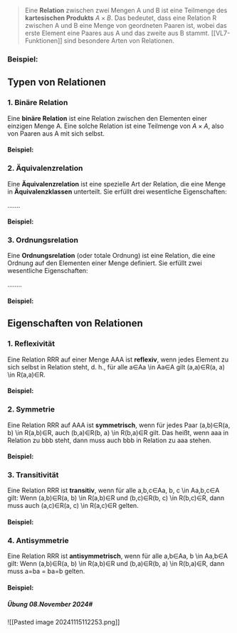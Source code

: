 
>Eine **Relation** zwischen zwei Mengen A und B ist eine Teilmenge des **kartesischen Produkts** $A \times B$. Das bedeutet, dass eine Relation R zwischen A und B eine Menge von geordneten Paaren ist, wobei das erste Element eine Paares aus A und das zweite aus B stammt. [[VL7-Funktionen]] sind besondere Arten von Relationen.

### Beispiel:

## Typen von Relationen

### 1. **Binäre Relation**

Eine **binäre Relation** ist eine Relation zwischen den Elementen einer einzigen Menge A. Eine solche Relation ist eine Teilmenge von $A \times A$, also von Paaren aus A mit sich selbst.

#### Beispiel:

### 2. **Äquivalenzrelation**

Eine **Äquivalenzrelation** ist eine spezielle Art der Relation, die eine Menge in **Äquivalenzklassen** unterteilt. Sie erfüllt drei wesentliche Eigenschaften:

.......
#### Beispiel:


### 3. **Ordnungsrelation**

Eine **Ordnungsrelation** (oder totale Ordnung) ist eine Relation, die eine Ordnung auf den Elementen einer Menge definiert. Sie erfüllt zwei wesentliche Eigenschaften:

........

#### Beispiel:


## Eigenschaften von Relationen

### 1. **Reflexivität**

Eine Relation RRR auf einer Menge AAA ist **reflexiv**, wenn jedes Element zu sich selbst in Relation steht, d. h., für alle a∈Aa \in Aa∈A gilt (a,a)∈R(a, a) \in R(a,a)∈R.

#### Beispiel:


### 2. **Symmetrie**

Eine Relation RRR auf AAA ist **symmetrisch**, wenn für jedes Paar (a,b)∈R(a, b) \in R(a,b)∈R, auch (b,a)∈R(b, a) \in R(b,a)∈R gilt. Das heißt, wenn aaa in Relation zu bbb steht, dann muss auch bbb in Relation zu aaa stehen.

#### Beispiel:


### 3. **Transitivität**

Eine Relation RRR ist **transitiv**, wenn für alle a,b,c∈Aa, b, c \in Aa,b,c∈A gilt: Wenn (a,b)∈R(a, b) \in R(a,b)∈R und (b,c)∈R(b, c) \in R(b,c)∈R, dann muss auch (a,c)∈R(a, c) \in R(a,c)∈R gelten.

#### Beispiel:


### 4. **Antisymmetrie**

Eine Relation RRR ist **antisymmetrisch**, wenn für alle a,b∈Aa, b \in Aa,b∈A gilt: Wenn (a,b)∈R(a, b) \in R(a,b)∈R und (b,a)∈R(b, a) \in R(b,a)∈R, dann muss a=ba = ba=b gelten.

#### Beispiel:
##### Übung 08.November 2024#
![[Pasted image 20241115112253.png]]


